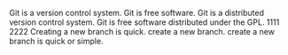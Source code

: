 Git is a version control system.
Git is free software.
Git is a distributed version control system.
Git is free software distributed under the GPL.
1111
2222
Creating a new branch is quick.
create a new branch.
create a new branch is quick or simple.
